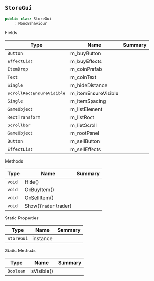 ## `StoreGui`

```csharp
public class StoreGui
    : MonoBehaviour

```

Fields

| Type | Name | Summary | 
| --- | --- | --- | 
| `Button` | m_buyButton |  | 
| `EffectList` | m_buyEffects |  | 
| `ItemDrop` | m_coinPrefab |  | 
| `Text` | m_coinText |  | 
| `Single` | m_hideDistance |  | 
| `ScrollRectEnsureVisible` | m_itemEnsureVisible |  | 
| `Single` | m_itemSpacing |  | 
| `GameObject` | m_listElement |  | 
| `RectTransform` | m_listRoot |  | 
| `Scrollbar` | m_listScroll |  | 
| `GameObject` | m_rootPanel |  | 
| `Button` | m_sellButton |  | 
| `EffectList` | m_sellEffects |  | 


Methods

| Type | Name | Summary | 
| --- | --- | --- | 
| `void` | Hide() |  | 
| `void` | OnBuyItem() |  | 
| `void` | OnSellItem() |  | 
| `void` | Show(`Trader` trader) |  | 


Static Properties

| Type | Name | Summary | 
| --- | --- | --- | 
| `StoreGui` | instance |  | 


Static Methods

| Type | Name | Summary | 
| --- | --- | --- | 
| `Boolean` | IsVisible() |  | 


